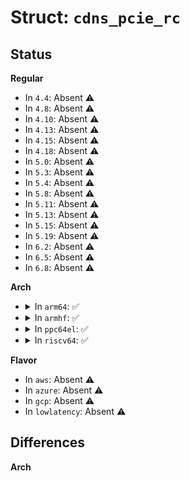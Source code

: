 # Struct: <code>cdns_pcie_rc</code>

## Status
<b>Regular</b>
<ul>
<li>
In <code>4.4</code>: Absent ⚠️
</li>
<li>
In <code>4.8</code>: Absent ⚠️
</li>
<li>
In <code>4.10</code>: Absent ⚠️
</li>
<li>
In <code>4.13</code>: Absent ⚠️
</li>
<li>
In <code>4.15</code>: Absent ⚠️
</li>
<li>
In <code>4.18</code>: Absent ⚠️
</li>
<li>
In <code>5.0</code>: Absent ⚠️
</li>
<li>
In <code>5.3</code>: Absent ⚠️
</li>
<li>
In <code>5.4</code>: Absent ⚠️
</li>
<li>
In <code>5.8</code>: Absent ⚠️
</li>
<li>
In <code>5.11</code>: Absent ⚠️
</li>
<li>
In <code>5.13</code>: Absent ⚠️
</li>
<li>
In <code>5.15</code>: Absent ⚠️
</li>
<li>
In <code>5.19</code>: Absent ⚠️
</li>
<li>
In <code>6.2</code>: Absent ⚠️
</li>
<li>
In <code>6.5</code>: Absent ⚠️
</li>
<li>
In <code>6.8</code>: Absent ⚠️
</li>
</ul>
<b>Arch</b>
<ul>
<li>
<details>
<summary>In <code>arm64</code>: ✅</summary>

```c
struct cdns_pcie_rc {
    struct cdns_pcie pcie;
    struct device *dev;
    struct resource *cfg_res;
    struct resource *bus_range;
    void *cfg_base;
    u32 max_regions;
    u32 no_bar_nbits;
    u16 vendor_id;
    u16 device_id;
};
```
</details>
</li>
<li>
<details>
<summary>In <code>armhf</code>: ✅</summary>

```c
struct cdns_pcie_rc {
    struct cdns_pcie pcie;
    struct device *dev;
    struct resource *cfg_res;
    struct resource *bus_range;
    void *cfg_base;
    u32 max_regions;
    u32 no_bar_nbits;
    u16 vendor_id;
    u16 device_id;
};
```
</details>
</li>
<li>
<details>
<summary>In <code>ppc64el</code>: ✅</summary>

```c
struct cdns_pcie_rc {
    struct cdns_pcie pcie;
    struct device *dev;
    struct resource *cfg_res;
    struct resource *bus_range;
    void *cfg_base;
    u32 max_regions;
    u32 no_bar_nbits;
    u16 vendor_id;
    u16 device_id;
};
```
</details>
</li>
<li>
<details>
<summary>In <code>riscv64</code>: ✅</summary>

```c
struct cdns_pcie_rc {
    struct cdns_pcie pcie;
    struct device *dev;
    struct resource *cfg_res;
    struct resource *bus_range;
    void *cfg_base;
    u32 max_regions;
    u32 no_bar_nbits;
    u16 vendor_id;
    u16 device_id;
};
```
</details>
</li>
</ul>
<b>Flavor</b>
<ul>
<li>
In <code>aws</code>: Absent ⚠️
</li>
<li>
In <code>azure</code>: Absent ⚠️
</li>
<li>
In <code>gcp</code>: Absent ⚠️
</li>
<li>
In <code>lowlatency</code>: Absent ⚠️
</li>
</ul>

## Differences
<b>Arch</b>
<ul>
</ul>
